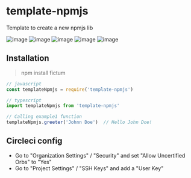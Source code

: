 # template-npmjs
Template to create a new npmjs lib

![image](https://img.shields.io/github/license/leal32b/template-npmjs?style=flat-square)
![image](https://img.shields.io/npm/v/template-npmjs?style=flat-square)
![image](https://img.shields.io/npm/dw/template-npmjs?style=flat-square)
![image](https://img.shields.io/circleci/build/github/leal32b/template-npmjs/main?style=flat-square)
![image](https://img.shields.io/github/issues/leal32b/template-npmjs?style=flat-square)

## Installation
> npm install fictum

```javascript
// javascript
const templateNpmjs = require('template-npmjs')
```

```typescript
// typescript
import templateNpmjs from 'template-npmjs'
```

```typescript
// Calling example1 function
templateNpmjs.greeter('Johnn Doe')  // Hello John Doe!
```

## Circleci config
- Go to "Organization Settings" / "Security" and set "Allow Uncertified Orbs" to "Yes"
- Go to "Project Settings" / "SSH Keys" and add a "User Key"

